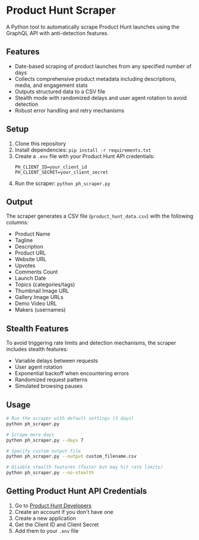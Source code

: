 # Product Hunt Scraper

A Python tool to automatically scrape Product Hunt launches using the GraphQL API with anti-detection features.

## Features

- Date-based scraping of product launches from any specified number of days
- Collects comprehensive product metadata including descriptions, media, and engagement stats
- Outputs structured data to a CSV file
- Stealth mode with randomized delays and user agent rotation to avoid detection
- Robust error handling and retry mechanisms

## Setup

1. Clone this repository
2. Install dependencies: `pip install -r requirements.txt`
3. Create a `.env` file with your Product Hunt API credentials:
   ```
   PH_CLIENT_ID=your_client_id
   PH_CLIENT_SECRET=your_client_secret
   ```
4. Run the scraper: `python ph_scraper.py`

## Output

The scraper generates a CSV file (`product_hunt_data.csv`) with the following columns:

- Product Name
- Tagline
- Description
- Product URL
- Website URL
- Upvotes
- Comments Count
- Launch Date
- Topics (categories/tags)
- Thumbnail Image URL
- Gallery Image URLs
- Demo Video URL
- Makers (usernames)

## Stealth Features

To avoid triggering rate limits and detection mechanisms, the scraper includes stealth features:

- Variable delays between requests
- User agent rotation
- Exponential backoff when encountering errors
- Randomized request patterns
- Simulated browsing pauses

## Usage

```bash
# Run the scraper with default settings (3 days)
python ph_scraper.py

# Scrape more days
python ph_scraper.py --days 7

# Specify custom output file
python ph_scraper.py --output custom_filename.csv

# Disable stealth features (faster but may hit rate limits)
python ph_scraper.py --no-stealth
```

## Getting Product Hunt API Credentials

1. Go to [Product Hunt Developers](https://api.producthunt.com/v2/docs)
2. Create an account if you don't have one
3. Create a new application
4. Get the Client ID and Client Secret
5. Add them to your `.env` file 